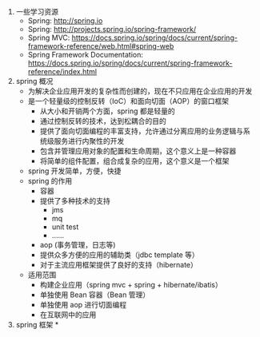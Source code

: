 1. 一些学习资源  
	* Spring: http://spring.io
	* Spring: http://projects.spring.io/spring-framework/
	* Spring MVC: https://docs.spring.io/spring/docs/current/spring-framework-reference/web.html#spring-web
	* Spring Framework Documentation: https://docs.spring.io/spring/docs/current/spring-framework-reference/index.html
2. spring 概况
	* 为解决企业应用开发的复杂性而创建的，现在不只应用在企业应用的开发
	* 是一个轻量级的控制反转（IoC）和面向切面（AOP）的窗口框架
		- 从大小和开销两个方面，spring 都是轻量的
		- 通过控制反转的技术，达到松耦合的目的
		- 提供了面向切面编程的丰富支持，允许通过分离应用的业务逻辑与系统级服务进行内聚性的开发 
		- 包含并管理应用对象的配置和生命周期，这个意义上是一种容器
		- 将简单的组件配置，组合成复杂的应用，这个意义是一个框架
	* spring 开发简单，方便，快捷
	* spring 的作用
		- 容器
		- 提供了多种技术的支持
			- jms
			- mq
			- unit test
			- ......
		- aop (事务管理，日志等)
		- 提供众多方便的应用的辅助类（jdbc template 等）
		- 对于主流应用框架提供了良好的支持（hibernate）
	* 适用范围
		- 构建企业应用（spring mvc + spring + hibernate/ibatis）
		- 单独使用 Bean 容器（Bean 管理）
		- 单独使用 aop 进行切面编程
		- 在互联网中的应用
3. spring 框架
	* 






